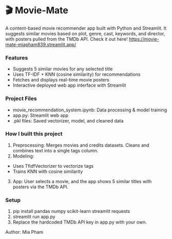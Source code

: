 # 🎬 Movie-Mate #

A content-based movie recommender app built with Python and Streamlit. It suggests similar movies based on plot, genre, cast, keywords, and director, with posters pulled from the TMDb API.
Check it out here!
https://movie-mate-miapham839.streamlit.app/


### **Features** ##
- Suggests 5 similar movies for any selected title
- Uses TF-IDF + KNN (cosine similarity) for recommendations
- Fetches and displays real-time movie posters
- Interactive deployed web app interface with Streamlit


### **Project Files** ###
- movie_recommendation_system.ipynb: Data processing & model training
- app.py: Streamlit web app
- .pkl files: Saved vectorizer, model, and cleaned data


### **How I built this project** ###
1. Preprocessing: Merges movies and credits datasets. Cleans and combines text into a single tags column.
2. Modeling:
- Uses TfidfVectorizer to vectorize tags
- Trains KNN with cosine similarity
3. App: User selects a movie, and the app shows 5 similar titles with posters via the TMDb API.


### **Setup** ###
1. pip install pandas numpy scikit-learn streamlit requests
2. streamlit run app.py
3. Replace the hardcoded TMDb API key in app.py with your own.




Author: Mia Pham


